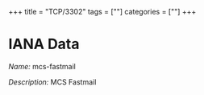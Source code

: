 +++
title = "TCP/3302"
tags = [""]
categories = [""]
+++

# IANA Data

_Name:_ mcs-fastmail

_Description:_ MCS Fastmail

